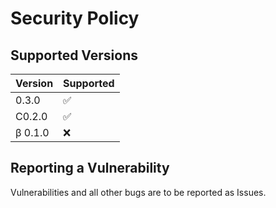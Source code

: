 # Security Policy

## Supported Versions


| Version | Supported          |
| ------- | ------------------ |
| 0.3.0   | :white_check_mark: |
| C0.2.0  | :white_check_mark: |
| β 0.1.0 | :x:                |

## Reporting a Vulnerability

Vulnerabilities and all other bugs are to be reported as Issues.
